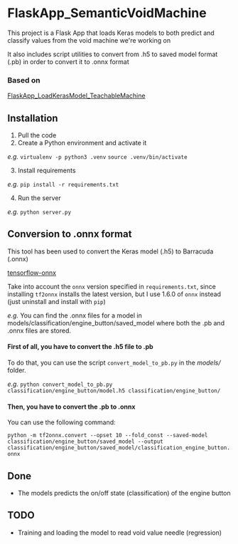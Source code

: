 # FlaskApp_SemanticVoidMachine
This project is a Flask App that loads Keras models to both predict and classify values from the void machine we're working on

It also includes script utilities to convert from .h5 to saved model format (.pb) in order to convert it to .onnx format

### Based on
[FlaskApp_LoadKerasModel_TeachableMachine](https://github.com/JuanIzquierdoDomenech/FlaskApp_LoadKerasModel_TeachableMachine)

## Installation
1. Pull the code
2. Create a Python environment and activate it

*e.g.* 
`virtualenv -p python3 .venv`
`source .venv/bin/activate`

3. Install requirements

*e.g.*
`pip install -r requirements.txt`

4. Run the server

*e.g.*
`python server.py`

## Conversion to .onnx format

This tool has been used to convert the Keras model (.h5) to Barracuda (.onnx)

[tensorflow-onnx](https://github.com/onnx/tensorflow-onnx)

Take into account the `onnx` version specified in `requirements.txt`, since installing `tf2onnx` installs the latest version, but I use 1.6.0 of `onnx` instead (just uninstall and install with `pip`)

*e.g.* You can find the .onnx files for a model in models/classification/engine_button/saved_model
where both the .pb and .onnx files are stored.

#### First of all, you have to convert the **.h5** file to **.pb**

To do that, you can use the script `convert_model_to_pb.py` in the *models/* folder.

*e.g.* `python convert_model_to_pb.py classification/engine_button/model.h5 classification/engine_button/`

#### Then, you have to convert the **.pb** to **.onnx**

You can use the following command:

`python -m tf2onnx.convert --opset 10 --fold_const --saved-model classification/engine_button/saved_model --output classification/engine_button/saved_model/classification_engine_button.onnx`

## Done
- The models predicts the on/off state (classification) of the engine button

## TODO
- Training and loading the model to read void value needle (regression)
